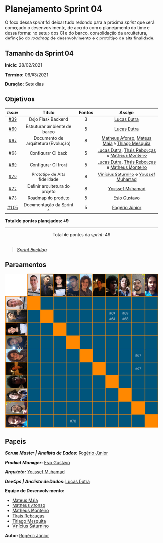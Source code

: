 # Planejamento Sprint 04

O foco dessa _sprint_ foi deixar tudo redondo para a próxima _sprint_ que será começado o desenvolvimento, de acordo com o planejamento do time e dessa forma: no setup dos CI e do banco, consolidação da arquitetura, definição do _roadmap_ de desenvolvimento e o protótipo de alta finalidade.

## Tamanho da Sprint 04

**Início:** 28/02/2021

**Término:** 06/03/2021

**Duração:** Sete dias

## Objetivos

<div class="full-width">

|                             _Issue_                              |               Titulo                | Pontos |                                                                         _Assign_                                                                          |
| :--------------------------------------------------------------: | :---------------------------------: | :----: | :-------------------------------------------------------------------------------------------------------------------------------------------------------: |
|  [#39](https://github.com/fga-eps-mds/2020.2-Lend.it/issues/39)  |         Dojo Flask Backend          |   3    |                                                       [Lucas Dutra](https://github.com/lucasdutraf)                                                       |
|  [#60](https://github.com/fga-eps-mds/2020.2-Lend.it/issues/60)  |    Estruturar ambiente de banco     |   5    |                                                       [Lucas Dutra](https://github.com/lucasdutraf)                                                       |
|  [#67](https://github.com/fga-eps-mds/2020.2-Lend.it/issues/67)  | Documento de arquitetura (Evolução) |   8    | [Matheus Afonso](https://github.com/Matheusafonsouza), [Mateus Maia](https://github.com/mateusmaiamaia) e [Thiago Mesquita](https://github.com/thiagompc) |
|  [#68](https://github.com/fga-eps-mds/2020.2-Lend.it/issues/68)  |         Configurar CI back          |   5    | [Lucas Dutra](https://github.com/lucasdutraf), [Thais Rebouças](https://github.com/Thais-ra) e [Matheus Monteiro](https://github.com/matheusyanmonteiro)  |
|  [#69](https://github.com/fga-eps-mds/2020.2-Lend.it/issues/69)  |         Configurar CI front         |   5    | [Lucas Dutra](https://github.com/lucasdutraf), [Thais Rebouças](https://github.com/Thais-ra) e [Matheus Monteiro](https://github.com/matheusyanmonteiro)  |
|  [#70](https://github.com/fga-eps-mds/2020.2-Lend.it/issues/70)  |    Prototipo de Alta fidelidade     |   8    |                       [Vinícius Saturnino](https://github.com/viniciussaturnino) e [Youssef Muhamad](https://github.com/youssef-md)                       |
|  [#72](https://github.com/fga-eps-mds/2020.2-Lend.it/issues/72)  |   Definir arquitetura do projeto    |   8    |                                                     [Youssef Muhamad](https://github.com/youssef-md)                                                      |
|  [#73](https://github.com/fga-eps-mds/2020.2-Lend.it/issues/73)  |         Roadmap do produto          |   5    |                                                      [Esio Gustavo](https://github.com/EsioFreitas)                                                       |
| [#105](https://github.com/fga-eps-mds/2020.2-Lend.it/issues/105) |      Documentação da Sprint 4       |   5    |                                                       [Rogério Júnior](https://github.com/rogerioo)                                                       |

</div>

<b>Total de pontos planejados: 49</b>

---

<div style="text-align: center"> Total de pontos da <i>sprint</i>: 49 </div> <br>

<!---Colocar no link abaixo as issues alocadas no milestone da Sprint--->

> [_Sprint_ _Backlog_](https://github.com/fga-eps-mds/2020.2-Lend.it/milestone/5?closed=1)

## Pareamentos

![pareamentos](../../../assets/img/sprint4/pareamentos.png)

## Papeis

**_Scrum Master | Analista de Dados_:** [Rogério Júnior](https://github.com/rogerioo)

**_Product Manager_:** [Esio Gustavo](https://github.com/EsioFreitas)

**_Arquiteto:_** [Youssef Muhamad](https://github.com/youssef-md)

**_DevOps | Analista de Dados_:** [Lucas Dutra](https://github.com/lucasdutraf)

**Equipe de Desenvolvimento:**

- [Mateus Maia](https://github.com/mateusmaiamaia)
- [Matheus Afonso](https://github.com/Matheusafonsouza)
- [Matheus Monteiro](https://github.com/matheusyanmonteiro)
- [Thais Rebouças](https://github.com/Thais-ra)
- [Thiago Mesquita](https://github.com/thiagompc)
- [Vinícius Saturnino](https://github.com/viniciussaturnino)

**Autor:** [Rogério Júnior](https://github.com/rogerioo)
